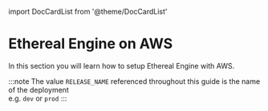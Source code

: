 import DocCardList from '@theme/DocCardList'

# Ethereal Engine on AWS
In this section you will learn how to setup Ethereal Engine with AWS.

:::note
The value `RELEASE_NAME` referenced throughout this guide is the name of the deployment  
e.g. `dev` or `prod`
:::

<DocCardList />

